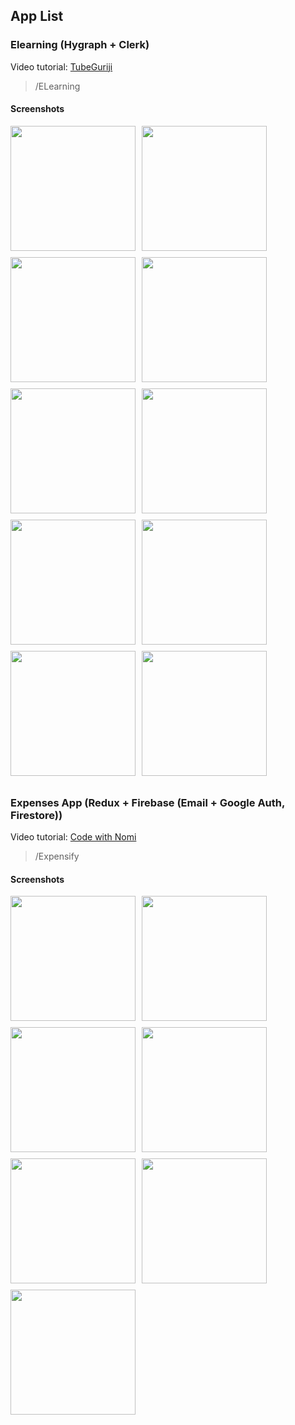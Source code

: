 <style type="text/css" rel="stylesheet">
    .flex {
        display: flex;
        flex-direction: row;
        flex-wrap: wrap;
        align-items: center;
    }

    .flex img {
        margin-right: 10px;
        margin-bottom: 10px;
    }
</style>

## App List

### Elearning (Hygraph + Clerk)
Video tutorial: [TubeGuriji](https://www.youtube.com/watch?v=zMMcxWORZvg)

> /ELearning

#### Screenshots
<div class="flex">
    <img src="./screenshots/elearning-1.png" width="200" />
    <img src="./screenshots/elearning-2.png" width="200" />
    <img src="./screenshots/elearning-3.png" width="200" />
    <img src="./screenshots/elearning-4.png" width="200" />
    <img src="./screenshots/elearning-5.png" width="200" />
    <img src="./screenshots/elearning-6.jpg" width="200" />
    <img src="./screenshots/elearning-7.jpg" width="200" />
    <img src="./screenshots/elearning-8.jpg" width="200" />
    <img src="./screenshots/elearning-9.png" width="200" />
    <img src="./screenshots/elearning-10.jpg" width="200" />
</div>

### Expenses App (Redux + Firebase (Email + Google Auth, Firestore))
Video tutorial: [Code with Nomi](https://www.youtube.com/watch?v=MuiMghr_YZc&list=PLKWMD009Q4qTGuqXxRq51f8OoDaIoJ1yo)

> /Expensify

#### Screenshots
<div class="flex">
    <img src="./screenshots/expense-app.png" width="200" />
    <img src="./screenshots/expense-app-1.png" width="200" />
    <img src="./screenshots/expense-app-2.png" width="200" />
    <img src="./screenshots/expense-app-3.png" width="200" />
    <img src="./screenshots/expense-app-4.png" width="200" />
    <img src="./screenshots/expense-app-5.png" width="200" />
    <img src="./screenshots/expense-app-6.png" width="200" />
</div>